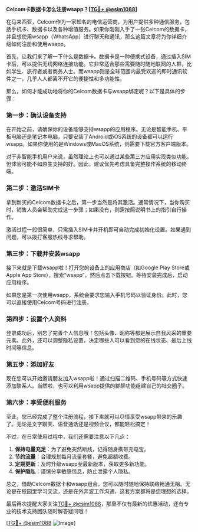 **Celcom卡数据卡怎么注册wsapp？[[TG💪+ @esim1088](https://t.me/s/esim1088)]**

在马来西亚，Celcom作为一家知名的电信运营商，为用户提供多种通信服务，包括手机卡、数据卡以及各种增值服务。如果你刚刚入手了一张Celcom的数据卡，并且想使用wsapp（WhatsApp）进行聊天和通讯，那么这篇文章将为你详细介绍如何注册和使用wsapp。

首先，让我们来了解一下什么是数据卡。数据卡是一种便携式设备，通过插入SIM卡后，可以提供无线网络连接功能。它非常适合那些需要随时随地联网的人群，比如学生、旅行者或者商务人士。而wsapp则是全球范围内最受欢迎的即时通讯软件之一，几乎人人都离不开它的便捷性和多功能性。

那么，如何才能成功地将你的Celcom数据卡与wsapp绑定呢？以下是具体的步骤：

### 第一步：确认设备支持

在开始之前，请确保你的设备能够支持wsapp的应用程序。无论是智能手机、平板电脑还是笔记本电脑，只要安装了Android或iOS系统的设备都可以运行wsapp。如果你使用的是Windows或MacOS系统，则需要下载官方客户端版本。

对于非智能手机用户来说，虽然理论上也可以通过某些第三方应用实现类似功能，但体验可能不如原生支持的好。因此，建议优先考虑具备完整操作系统的移动终端。

### 第二步：激活SIM卡

拿到新买的Celcom数据卡之后，第一步当然是将其激活。通常情况下，当你购买时，销售人员会帮助完成这一步骤；如果没有，则需按照说明书上的指引自行操作。

激活过程一般很简单，只需插入SIM卡并开机即可自动完成初始化设置。如果遇到问题，可以拨打客服热线寻求帮助。

### 第三步：下载并安装wsapp

接下来就是下载wsapp啦！打开您的设备上的应用商店（如Google Play Store或Apple App Store），搜索“wsapp”，然后点击下载按钮。等待安装完成后，启动应用程序。

如果您是第一次使用wsapp，系统会要求您输入手机号码以验证身份。此时，您可以直接使用Celcom号码进行注册。

### 第四步：设置个人资料

登录成功后，别忘了完善个人信息哦！包括头像、昵称等都是展示自我风采的重要元素。此外，还可以调整隐私设置，决定哪些人可以看到您的在线状态、最后上线时间等信息。

### 第五步：添加好友

现在您可以开始邀请朋友加入wsapp啦！通过扫描二维码、手机号码等方式快速添加联系人。当然啦，也可以利用wsapp提供的群聊功能组建自己的社交圈子。

### 第六步：享受便利服务

至此，您已经完成了整个注册流程，接下来就可以尽情享受wsapp带来的乐趣了。无论是文字聊天、语音通话还是视频会议，都能轻松搞定！

不过，在日常使用过程中，我们还需要注意以下几点：

1. **保持电量充足**：为了避免突然断线，记得随身携带充电宝。
2. **节约流量**：合理规划每月流量套餐，避免超额收费。
3. **定期更新**：及时升级wsapp至最新版本，获取更多新功能。
4. **保护隐私**：谨慎分享敏感信息，防止泄露个人隐私。

总之，借助Celcom数据卡和wsapp组合，您可以随时随地保持联络畅通无阻。无论是在校园里学习交流，还是在外奔波工作沟通，这套方案都将是您理想的选择。

最后再次提醒大家关注[TG💪+ @esim1088](https://t.me/s/esim1088)，那里不仅有最新的优惠活动，还有专业的技术支持团队随时解答疑问哦！

[[TG💪+ @esim1088](https://t.me/s/esim1088) ![Image](https://i.postimg.cc/4NQfJmqS/Snipaste-2025-05-13-00-14-12.png)]